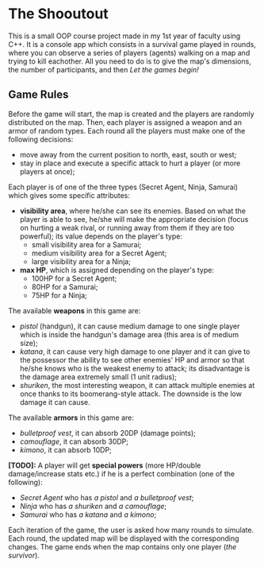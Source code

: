 # The Shooutout

This is a small OOP course project made in my 1st year of faculty using C++. It is a console app which consists in a survival game played in rounds, where you can observe a series of players (agents) walking on a map and trying to kill eachother. All you need to do is to give the map's dimensions, the number of participants, and then *Let the games begin!*

## Game Rules

Before the game will start, the map is created and the players are randomly distributed on the map. Then, each player is assigned a weapon and an armor of random types. Each round all the players must make one of the following decisions:
- move away from the current position to north, east, south or west;
- stay in place and execute a specific attack to hurt a player (or more players at once);

Each player is of one of the three types (Secret Agent, Ninja, Samurai) which gives some specific attributes:
- **visibility area**, where he/she can see its enemies. Based on what the player is able to see, he/she will make the appropriate decision (focus on hurting a weak rival, or running away from them if they are too powerful); its value depends on the player's type:
  - small visibility area for a Samurai;
  - medium visibility area for a Secret Agent;
  - large visibility area for a Ninja;
- **max HP**, which is assigned depending on the player's type:
  - 100HP for a Secret Agent;
  - 80HP for a Samurai;
  - 75HP for a Ninja;

The available **weapons** in this game are:
- _pistol_ (handgun), it can cause medium damage to one single player which is inside the handgun's damage area (this area is of medium size);
- _katana_, it can cause very high damage to one player and it can give to the possessor the ability to see other enemies' HP and armor so that he/she knows who is the weakest enemy to attack; its disadvantage is the damage area extremely small (1 unit radius);
- _shuriken_, the most interesting weapon, it can attack multiple enemies at once thanks to its boomerang-style attack. The downside is the low damage it can cause.

The available **armors** in this game are:
- _bulletproof vest_, it can absorb 20DP (damage points);
- _camouflage_, it can absorb 30DP;
- _kimono_, it can absorb 10DP;

**[TODO]:** A player will get **special powers** (more HP/double damage/increase stats etc.) if he is a perfect combination (one of the following):
- _Secret Agent_ who has _a pistol_ and _a bulletproof vest_;
- _Ninja_ who has _a shuriken_ and _a camouflage_;
- _Samurai_ who has _a katana_ and _a kimono_;


Each iteration of the game, the user is asked how many rounds to simulate. Each round, the updated map will be displayed with the corresponding changes. The game ends when the map contains only one player (_the survivor_).